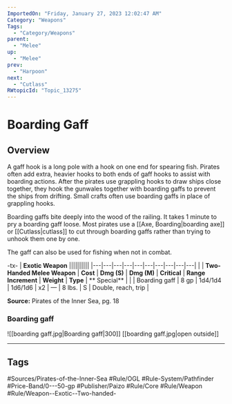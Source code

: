 ```yaml
---
ImportedOn: "Friday, January 27, 2023 12:02:47 AM"
Category: "Weapons"
Tags:
  - "Category/Weapons"
parent:
  - "Melee"
up:
  - "Melee"
prev:
  - "Harpoon"
next:
  - "Cutlass"
RWtopicId: "Topic_13275"
---
```

# Boarding Gaff
## Overview
A gaff hook is a long pole with a hook on one end for spearing fish. Pirates often add extra, heavier hooks to both ends of gaff hooks to assist with boarding actions. After the pirates use grappling hooks to draw ships close together, they hook the gunwales together with boarding gaffs to prevent the ships from drifting. Small crafts often use boarding gaffs in place of grappling hooks.

Boarding gaffs bite deeply into the wood of the railing. It takes 1 minute to pry a boarding gaff loose. Most pirates use a [[Axe, Boarding|boarding axe]] or [[Cutlass|cutlass]] to cut through boarding gaffs rather than trying to unhook them one by one.

The gaff can also be used for fishing when not in combat.


-tx-
| **Exotic Weapon** ||||||||||
|---|---|---|---|---|---|---|---|---|---|
| | **Two-Handed Melee Weapon** | **Cost** | **Dmg (S)** | **Dmg (M)** | **Critical** | **Range Increment** | **Weight** | **Type** | ** Special** |
| | Boarding gaff | 8 gp | 1d4/1d4 | 1d6/1d6 | x2 | — | 8 lbs. | S | Double, reach, trip |

**Source:** Pirates of the Inner Sea, pg. 18

### Boarding gaff
![[boarding gaff.jpg|Boarding gaff|300]]
[[boarding gaff.jpg|open outside]]


---
## Tags
#Sources/Pirates-of-the-Inner-Sea #Rule/OGL #Rule-System/Pathfinder #Price-Band/0---50-gp #Publisher/Paizo #Rule/Core #Rule/Weapon #Rule/Weapon--Exotic--Two-handed-

